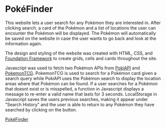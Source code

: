 # PokéFinder

This website lets a user search for any Pokémon they are interested in. After clicking search, a card of the Pokémon and a list of locations the user can encounter the Pokémon will be displayed. The Pokémon will automatically be saved on the website in case the user wants to go back and look at the information again.

The design and styling of the website was created with HTML, CSS, and [Foundation Framework](https://get.foundation/sites/docs/) to create grids, cells and cards throughout the site.

Javascript was used to fetch two Pokémon APIs from [PokiAPI](https://pokeapi.co/docs/v2) and [PokemonTCG](https://docs.pokemontcg.io/). PokemonTCG is used to search for a Pokémon card given a search query while PokiAPI uses the Pokémon search to display the location areas where that Pokémon can be found. If a user searches for a Pokémon that doesnt exist or is misspelled, a function in Javascript displays a message to re-enter a valid name that lasts for 3 seconds. LocalStorage in Javascript saves the users previous searches, making it appear under "Search History" and the user is able to return to any Pokémon they have searched by clicking on the button.


[PokéFinder](https://bchen41.github.io/PokeFinder/)

